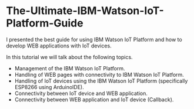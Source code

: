 # The-Ultimate-IBM-Watson-IoT-Platform-Guide
I presented the best guide for using IBM Watson IoT Platform and how to develop WEB applications with IoT devices.

In this tutorial we will talk about the following topics.
- Management of the IBM Watson IoT Platform.
- Handling of WEB pages with connectivity to IBM Watson IoT Platform.
- Handling of IoT devices using the IBM Watson IoT Platform (specifically ESP8266 using ArduinoIDE).
- Connectivity between IoT device and WEB application.
- Connectivity between WEB application and IoT device (Callback).



